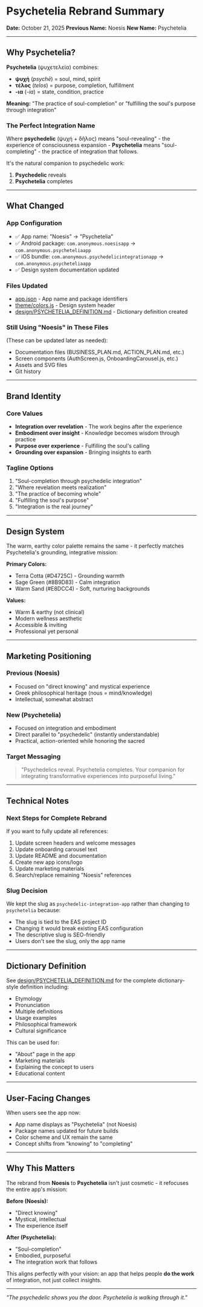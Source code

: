 # Psychetelia Rebrand Summary

**Date:** October 21, 2025
**Previous Name:** Noesis
**New Name:** Psychetelia

---

## Why Psychetelia?

**Psychetelia** (ψυχετελεία) combines:
- **ψυχή** (*psychē*) = soul, mind, spirit
- **τέλος** (*telos*) = purpose, completion, fulfillment
- **-ια** (*-ia*) = state, condition, practice

**Meaning:** "The practice of soul-completion" or "fulfilling the soul's purpose through integration"

### The Perfect Integration Name

Where **psychedelic** (ψυχή + δῆλος) means "soul-revealing" - the experience of consciousness expansion - **Psychetelia** means "soul-completing" - the practice of integration that follows.

It's the natural companion to psychedelic work:
1. **Psychedelic** reveals
2. **Psychetelia** completes

---

## What Changed

### App Configuration
- ✅ App name: "Noesis" → "Psychetelia"
- ✅ Android package: `com.anonymous.noesisapp` → `com.anonymous.psycheteliaapp`
- ✅ iOS bundle: `com.anonymous.psychedelicintegrationapp` → `com.anonymous.psycheteliaapp`
- ✅ Design system documentation updated

### Files Updated
- [app.json](app.json) - App name and package identifiers
- [theme/colors.js](theme/colors.js) - Design system header
- [design/PSYCHETELIA_DEFINITION.md](design/PSYCHETELIA_DEFINITION.md) - Dictionary definition created

### Still Using "Noesis" in These Files
(These can be updated later as needed):
- Documentation files (BUSINESS_PLAN.md, ACTION_PLAN.md, etc.)
- Screen components (AuthScreen.js, OnboardingCarousel.js, etc.)
- Assets and SVG files
- Git history

---

## Brand Identity

### Core Values
- **Integration over revelation** - The work begins after the experience
- **Embodiment over insight** - Knowledge becomes wisdom through practice
- **Purpose over experience** - Fulfilling the soul's calling
- **Grounding over expansion** - Bringing insights to earth

### Tagline Options
1. "Soul-completion through psychedelic integration"
2. "Where revelation meets realization"
3. "The practice of becoming whole"
4. "Fulfilling the soul's purpose"
5. "Integration is the real journey"

---

## Design System

The warm, earthy color palette remains the same - it perfectly matches Psychetelia's grounding, integrative mission:

**Primary Colors:**
- Terra Cotta (#D4725C) - Grounding warmth
- Sage Green (#8B9D83) - Calm integration
- Warm Sand (#E8DCC4) - Soft, nurturing backgrounds

**Values:**
- Warm & earthy (not clinical)
- Modern wellness aesthetic
- Accessible & inviting
- Professional yet personal

---

## Marketing Positioning

### Previous (Noesis)
- Focused on "direct knowing" and mystical experience
- Greek philosophical heritage (nous = mind/knowledge)
- Intellectual, somewhat abstract

### New (Psychetelia)
- Focused on integration and embodiment
- Direct parallel to "psychedelic" (instantly understandable)
- Practical, action-oriented while honoring the sacred

### Target Messaging
> "Psychedelics reveal. Psychetelia completes.
> Your companion for integrating transformative experiences into purposeful living."

---

## Technical Notes

### Next Steps for Complete Rebrand
If you want to fully update all references:

1. Update screen headers and welcome messages
2. Update onboarding carousel text
3. Update README and documentation
4. Create new app icons/logo
5. Update marketing materials
6. Search/replace remaining "Noesis" references

### Slug Decision
We kept the slug as `psychedelic-integration-app` rather than changing to `psychetelia` because:
- The slug is tied to the EAS project ID
- Changing it would break existing EAS configuration
- The descriptive slug is SEO-friendly
- Users don't see the slug, only the app name

---

## Dictionary Definition

See [design/PSYCHETELIA_DEFINITION.md](design/PSYCHETELIA_DEFINITION.md) for the complete dictionary-style definition including:
- Etymology
- Pronunciation
- Multiple definitions
- Usage examples
- Philosophical framework
- Cultural significance

This can be used for:
- "About" page in the app
- Marketing materials
- Explaining the concept to users
- Educational content

---

## User-Facing Changes

When users see the app now:
- App name displays as "Psychetelia" (not Noesis)
- Package names updated for future builds
- Color scheme and UX remain the same
- Concept shifts from "knowing" to "completing"

---

## Why This Matters

The rebrand from **Noesis** to **Psychetelia** isn't just cosmetic - it refocuses the entire app's mission:

**Before (Noesis):**
- "Direct knowing"
- Mystical, intellectual
- The experience itself

**After (Psychetelia):**
- "Soul-completion"
- Embodied, purposeful
- The integration work that follows

This aligns perfectly with your vision: an app that helps people **do the work** of integration, not just collect insights.

---

*"The psychedelic shows you the door. Psychetelia is walking through it."*
